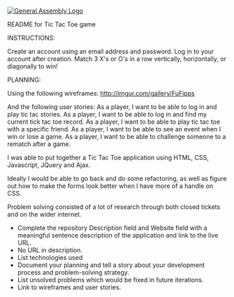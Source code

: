 [![General Assembly Logo](https://camo.githubusercontent.com/1a91b05b8f4d44b5bbfb83abac2b0996d8e26c92/687474703a2f2f692e696d6775722e636f6d2f6b6538555354712e706e67)](https://generalassemb.ly/education/web-development-immersive)

README for Tic Tac Toe game

INSTRUCTIONS:

Create an account using an email address and password.
Log in to your account after creation.
Match 3 X's or O's in a row vertically, horizontally, or diagonally to win!

PLANNING:

Using the following wireframes:  http://imgur.com/gallery/FuFipps

And the following user stories:
As a player, I want to be able to log in and play tic tac stories.
As a player, I want to be able to log in and find my current tick tac toe record.
As a player, I want to be able to play tic tac toe with a specific friend.
As a player, I want to be able to see an event when I win or lose a game.
As a player, I want to be able to challenge someone to a rematch after a game.

I was able to put together a Tic Tac Toe application using HTML, CSS, Javascript, JQuery and Ajax.

Ideally I would be able to go back and do some refactoring, as well as figure out how to make the forms look better when I have more of a handle on CSS.

Problem solving consisted of a lot of research through both closed tickets and on the wider internet.



* Complete the repository Description field and Website field with a meaningful sentence description of the application and link to the live URL.
* No URL in description.
* List technologies used
* Document your planning and tell a story about your development process and problem-solving strategy.
* List unsolved problems which would be fixed in future iterations.
* Link to wireframes and user stories.
